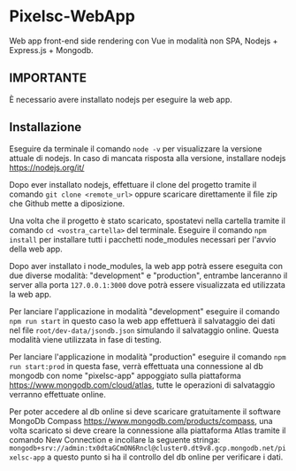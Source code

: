 # Pixelsc-WebApp
Web app front-end side rendering con Vue in modalità non SPA, Nodejs + Express.js + Mongodb.

## IMPORTANTE
È necessario avere installato nodejs per eseguire la web app.

## Installazione
Eseguire da terminale il comando `node -v` per visualizzare la versione attuale di nodejs.
In caso di mancata risposta alla versione, installare nodejs https://nodejs.org/it/

Dopo ever installato nodejs, effettuare il clone del progetto tramite il comando `git clone <remote_url>` oppure scaricare
direttamente il file zip che Github mette a diposizione.

Una volta che il progetto è stato scaricato, spostatevi nella cartella tramite il comando `cd <vostra_cartella>` del terminale.
Eseguire il comando `npm install` per installare tutti i pacchetti node_modules necessari per l'avvio della web app.

Dopo aver installato i node_modules, la web app potrà essere eseguita con due diverse modalità: "development" e "production", entrambe lanceranno il server alla porta `127.0.0.1:3000` dove potrà essere visualizzata ed utilizzata la web app.

Per lanciare l'applicazione in modalità "development" eseguire il comando `npm run start` in questo caso la web app effettuerà il salvataggio dei dati nel file `root/dev-data/jsondb.json` simulando il salvataggio online. Questa modalità viene utilizzata in fase di testing.  

Per lanciare l'applicazione in modalità "production" eseguire il comando `npm run start:prod` in questa fase, verrà effettuata una connessione al db mongodb con nome "pixelsc-app" appoggiato sulla piattaforma https://www.mongodb.com/cloud/atlas, tutte le operazioni di salvataggio verranno effettuate online.

Per poter accedere al db online si deve scaricare gratuitamente il software MongoDb Compass https://www.mongodb.com/products/compass, una volta scaricato si deve creare la connessione alla piattaforma Atlas tramite il comando New Connection e incollare la seguente stringa: `mongodb+srv://admin:tx0dtaGCmON6Rncl@cluster0.dt9v8.gcp.mongodb.net/pixelsc-app` a questo punto si ha il controllo del db online per verificare i dati.








